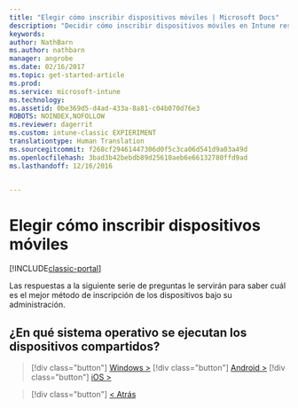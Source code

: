 ```yaml
---
title: "Elegir cómo inscribir dispositivos móviles | Microsoft Docs"
description: "Decidir cómo inscribir dispositivos móviles en Intune respondiendo a unas preguntas sencillas"
keywords: 
author: NathBarn
ms.author: nathbarn
manager: angrobe
ms.date: 02/16/2017
ms.topic: get-started-article
ms.prod: 
ms.service: microsoft-intune
ms.technology: 
ms.assetid: 0be369d5-d4ad-433a-8a81-c04b070d76e3
ROBOTS: NOINDEX,NOFOLLOW
ms.reviewer: dagerrit
ms.custom: intune-classic EXPIERIMENT
translationtype: Human Translation
ms.sourcegitcommit: f268cf29461447306d0f5c3ca06d541d9a03a49d
ms.openlocfilehash: 3bad3b42bebdb89d25610aeb6e66132780ffd9ad
ms.lasthandoff: 12/16/2016


---
```

# <a name="choose-how-to-enroll-mobile-devices"></a>Elegir cómo inscribir dispositivos móviles

[!INCLUDE[classic-portal](../includes/classic-portal.md)]

Las respuestas a la siguiente serie de preguntas le servirán para saber cuál es el mejor método de inscripción de los dispositivos bajo su administración.

## <a name="what-operating-system-are-your-shared-devices-running"></a>**¿En qué sistema operativo se ejecutan los dispositivos compartidos?**

> [!div class="button"]
[Windows >](/intune/deploy-use/enroll-corporate-owned-devices-with-the-device-enrollment-manager-in-microsoft-intune)
> [!div class="button"]
[Android >](/intune/deploy-use/enroll-corporate-owned-devices-with-the-device-enrollment-manager-in-microsoft-intune)
> [!div class="button"]
[iOS >](choose-how-to-enroll-devices5.md)

> [!div class="button"]
[< Atrás](choose-how-to-enroll-devices3.md)

